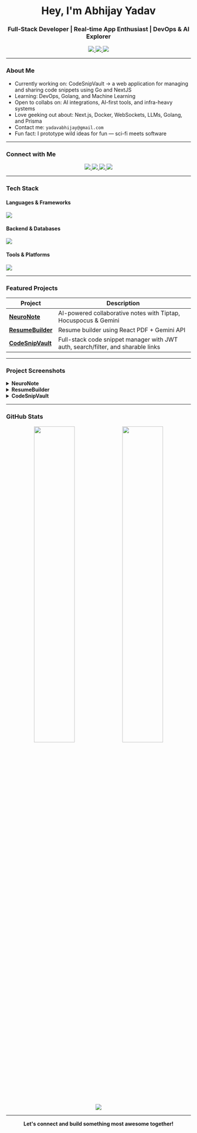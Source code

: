 <h1 align="center">Hey, I'm Abhijay Yadav</h1>
<h3 align="center">Full-Stack Developer | Real-time App Enthusiast | DevOps & AI Explorer</h3>

<p align="center">
  <a href="https://portfolio1-two-xi.vercel.app" target="_blank">
    <img src="https://img.shields.io/badge/Portfolio-000?style=for-the-badge&logo=vercel&logoColor=white" />
  </a>
  <a href="https://drive.google.com/file/d/1wcHgnSDUU2X5TsXkx2OoreidBPCI6ZyC/view?usp=sharing" target="_blank">
    <img src="https://img.shields.io/badge/Resume-PDF-red?style=for-the-badge" />
  </a>
  <a href="https://wry-bathtub-dc1.notion.site/Abhijay-Yadav-Notion-Portfolio-251629f831cc804d9a43e6182734ddb3" target="_blank">
    <img src="https://img.shields.io/badge/Notion-000?style=for-the-badge&logo=notion&logoColor=white" />
  </a>
</p>

---

### About Me

- Currently working on: CodeSnipVault -> a web application for managing and sharing code snippets using Go and NextJS
- Learning: DevOps, Golang, and Machine Learning
- Open to collabs on: AI integrations, AI-first tools, and infra-heavy systems
- Love geeking out about: Next.js, Docker, WebSockets, LLMs, Golang, and Prisma
- Contact me: `yadavabhijay@gmail.com`
- Fun fact: I prototype wild ideas for fun — sci-fi meets software 

---

### Connect with Me

<p align="center">
  <a href="https://linkedin.com/in/abj-ydv" target="_blank">
    <img src="https://img.shields.io/badge/LinkedIn-blue?style=for-the-badge&logo=linkedin&logoColor=white"/>
  </a>
  <a href="https://twitter.com/yadavabhij50732" target="_blank">
    <img src="https://img.shields.io/badge/Twitter-black?style=for-the-badge&logo=twitter&logoColor=white"/>
  </a>
  <a href="https://dev.to/abhijay_yadav_712e10ab036" target="_blank">
    <img src="https://img.shields.io/badge/Dev.to-0A0A0A?style=for-the-badge&logo=devdotto&logoColor=white"/>
  </a>
  <a href="https://leetcode.com/u/ydv_abhijay_21" target="_blank">
    <img src="https://img.shields.io/badge/LeetCode-FFA116?style=for-the-badge&logo=leetcode&logoColor=white"/>
  </a>
</p>

---

### Tech Stack

#### Languages & Frameworks
<p>
  <img src="https://skillicons.dev/icons?i=js,ts,react,nextjs,nodejs,express,tailwind,java,go" />
</p>

#### Backend & Databases
<p>
  <img src="https://skillicons.dev/icons?i=prisma,mongodb,postgres,docker" />
</p>

#### Tools & Platforms
<p>
  <img src="https://skillicons.dev/icons?i=git,github,vscode,postman,vercel,aws" />
</p>


---


### Featured Projects

| Project | Description |
|--------|-------------|
| [**NeuroNote**](https://neuro-note-web.vercel.app/) | AI-powered collaborative notes with Tiptap, Hocuspocus & Gemini |
| [**ResumeBuilder**](https://resume-builder-frontend-beta.vercel.app/) | Resume builder using React PDF + Gemini API |
| [**CodeSnipVault**](https://code-snip-vault.vercel.app/) | Full-stack code snippet manager with JWT auth, search/filter, and sharable links |


---

### Project Screenshots

<details>
<summary><strong>NeuroNote</strong></summary>
<p align="center">
  <img src="https://github.com/user-attachments/assets/1bc58a84-b7ed-4663-9891-1cbe1c70abf8" width="600"/>
</p>
</details>

<details>
<summary><strong>ResumeBuilder</strong></summary>
<p align="center">
  <img width="600" alt="rb" src="https://github.com/user-attachments/assets/de0c5715-42a6-4bc6-9853-5fa3882ff0fb" />
</p>
</details>

<details>
<summary><strong>CodeSnipVault</strong></summary>
<p align="center">
  <img src="https://github.com/user-attachments/assets/b908a204-4cb9-4bdc-8de5-d1b6f3a1774c" width="600"/>
</p>
</details>


---


### GitHub Stats

<p align="center">
  <img src="https://github-readme-stats.vercel.app/api?username=abhijyydv547&show_icons=true&theme=tokyonight&hide_border=true" width="47%" />
  <img src="https://github-readme-stats.vercel.app/api/top-langs/?username=abhijyydv547&layout=compact&theme=tokyonight&hide_border=true" width="47%" />
</p>

<p align="center">
  <img src="https://github-readme-streak-stats.herokuapp.com/?user=abhijyydv547&theme=tokyonight&hide_border=true" />
</p>


---

<p align="center"><b>Let's connect and build something most awesome together!</b></p>

